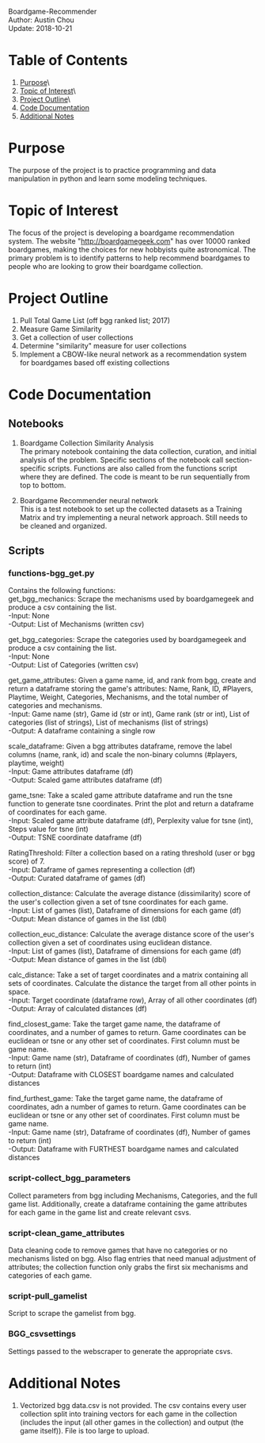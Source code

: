 Boardgame-Recommender\
Author: Austin Chou\
Update: 2018-10-21

# Table of Contents
1) [Purpose](#purpose)\
2) [Topic of Interest](#topic-of-interest)\
3) [Project Outline](#project-outline)\
4) [Code Documentation](#code-documentation)
5) [Additional Notes](#additional-notes)

# Purpose
The purpose of the project is to practice programming and data manipulation in
python and learn some modeling techniques.

# Topic of Interest
The focus of the project is developing a boardgame recommendation system. The website
"http://boardgamegeek.com" has over 10000 ranked boardgames, making the choices for
new hobbyists quite astronomical. The primary problem is to identify patterns to
help recommend boardgames to people who are looking to grow their boardgame collection.

# Project Outline
1) Pull Total Game List (off bgg ranked list; 2017)
2) Measure Game Similarity
3) Get a collection of user collections
4) Determine "similarity" measure for user collections
5) Implement a CBOW-like neural network as a recommendation system for boardgames based off existing collections

# Code Documentation
## Notebooks
1) Boardgame Collection Similarity Analysis\
The primary notebook containing the data collection, curation, and initial analysis
of the problem. Specific sections of the notebook call section-specific scripts.  Functions are also called from the functions script where they are defined. The code is meant to be run sequentially from top to bottom.

2) Boardgame Recommender neural network\
This is a test notebook to set up the collected datasets as a Training Matrix and
try implementing a neural network approach. Still needs to be cleaned and organized.

## Scripts
### functions-bgg_get.py
Contains the following functions:\
get_bgg_mechanics: Scrape the mechanisms used by boardgamegeek and produce a csv containing the list.\
  -Input: None\
  -Output: List of Mechanisms (written csv)

get_bgg_categories: Scrape the categories used by boardgamegeek and produce a csv containing the list.\
  -Input: None\
  -Output: List of Categories (written csv)

get_game_attributes: Given a game name, id, and rank from bgg, create and return a dataframe storing the game's attributes: Name, Rank, ID, #Players, Playtime, Weight, Categories, Mechanisms, and the total number of categories and mechanisms.\
  -Input: Game name (str), Game id (str or int), Game rank (str or int), List of categories (list of strings), List of mechanisms (list of strings)\
  -Output: A dataframe containing a single row

scale_dataframe: Given a bgg attributes dataframe, remove the label columns (name, rank, id) and scale the non-binary columns (#players, playtime, weight)\
  -Input: Game attributes dataframe (df)\
  -Output: Scaled game attributes dataframe (df)

game_tsne: Take a scaled game attribute dataframe and run the tsne function to generate tsne coordinates. Print the plot and return a dataframe of coordinates for each game.\
  -Input: Scaled game attribute dataframe (df), Perplexity value for tsne (int), Steps value for tsne (int)\
  -Output: TSNE coordinate dataframe (df)

RatingThreshold: Filter a collection based on a rating threshold (user or bgg score) of 7.\
  -Input: Dataframe of games representing a collection (df)\
  -Output: Curated dataframe of games (df)

collection_distance: Calculate the average distance (dissimilarity) score of the user's collection given a set of tsne coordinates for each game.\
  -Input: List of games (list), Dataframe of dimensions for each game (df)\
  -Output: Mean distance of games in the list (dbl)

collection_euc_distance: Calculate the average distance score of the user's collection given a set of coordinates using euclidean distance.\
  -Input: List of games (list), Dataframe of dimensions for each game (df)\
  -Output: Mean distance of games in the list (dbl)

calc_distance: Take a set of target coordinates and a matrix containing all sets of coordinates. Calculate the distance the target from all other points in space.\
  -Input: Target coordinate (dataframe row), Array of all other coordinates (df)\
  -Output: Array of calculated distances (df)

find_closest_game: Take the target game name, the dataframe of coordinates, and a number of games to return. Game coordinates can be euclidean or tsne or any other set of coordinates. First column must be game name.\
  -Input: Game name (str), Dataframe of coordinates (df), Number of games to return (int)\
  -Output: Dataframe with CLOSEST boardgame names and calculated distances

find_furthest_game: Take the target game name, the dataframe of coordinates, adn a number of games to return. Game coordinates can be euclidean or tsne or any other set of coordinates. First column must be game name.\
  -Input: Game name (str), Dataframe of coordinates (df), Number of games to return (int)\
  -Output: Dataframe with FURTHEST boardgame names and calculated distances

### script-collect_bgg_parameters
Collect parameters from bgg including Mechanisms, Categories, and the full game list. Additionally, create a dataframe containing the game attributes for each game in the game list and create relevant csvs.

### script-clean_game_attributes
Data cleaning code to remove games that have no categories or no mechanisms listed on bgg. Also flag entries that need manual adjustment of attributes; the collection function only grabs the first six mechanisms and categories of each game.

### script-pull_gamelist
Script to scrape the gamelist from bgg.

### BGG_csvsettings
Settings passed to the webscraper to generate the appropriate csvs.

# Additional Notes
1) Vectorized bgg data.csv is not provided. The csv contains every user collection split into training vectors for each game in the collection (includes the input (all other games in the collection) and output (the game itself)). File is too large to upload.
